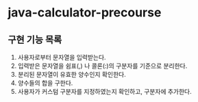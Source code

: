 # java-calculator-precourse

## 구현 기능 목록

1. 사용자로부터 문자열을 입력받는다.
2. 입력받은 문자열을 쉼표(,) 나 콜론(:)의 구분자를 기준으로 분리한다.
3. 분리된 문자열이 유효한 양수인지 확인한다.
4. 양수들의 합을 구한다.
5. 사용자가 커스텀 구분자를 지정하였는지 확인하고, 구분자에 추가한다.
